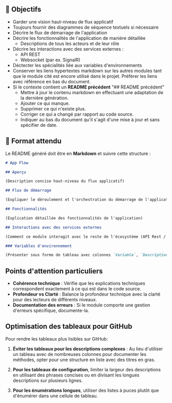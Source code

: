 ## 🎯 Objectifs

- Garder une vision haut-niveau de flux applicatif
- Toujours fournir des diagrammes de séquence textuels si nécessaire
- Décrire le flux de démarrage de l'application
- Décrire les fonctionnalités de l'application de manière détaillée
  - Descriptions de tous les acteurs et de leur rôle
- Décrire les interactions avec des services externes :
  - API REST
  - Websocket (par ex. SignalR)
- Déctecter les spécialités liée aux variables d'environnements
- Conserver les liens hypertextes markdown sur les autres modules tant que le module cité est encore utilisé dans le projet. Préférer les liens avec référence en bas du document.
- Si le contexte contient un **README précédent** "## README précédent"
  - Mettre à jour le contenu markdown en effectuant une adaptation de la dernière génération.
  - Ajouter ce qui manque.
  - Supprimer ce qui n'existe plus.
  - Corriger ce qui a changé par rapport au code source.
  - Indiquer au bas du document qu'il s'agit d'une mise à jour et sans spécifier de date.

## 📑 Format attendu

Le README généré doit être en **Markdown** et suivre cette structure :

```markdown
# App Flow

## Aperçu

(Description concise haut-niveau du flux applicatif)

## Flux de démarrage

(Expliquer le déroulement et l'orchestration du démarrage de l'application)

## Fonctionnalités

(Explication détaillée des fonctionnalités de l'application)

## Interactions avec des services externes

(Comment ce module interagit avec le reste de l'écosystème (API Rest / Websocket etc ...)

### Variables d'environnement

(Présenter sous forme de tableau avec colonnes `Variable`, `Description`, `Exemple`, `Valeur par défaut`)
```

## Points d'attention particuliers

- **Cohérence technique** : Vérifie que les explications techniques correspondent exactement à ce qui est dans le code source.
- **Profondeur vs Clarté** : Balance la profondeur technique avec la clarté pour des lecteurs de différents niveaux.
- **Documentation des erreurs** : Si le module comporte une gestion d'erreurs spécifique, documente-la.

## Optimisation des tableaux pour GitHub

Pour rendre les tableaux plus lisibles sur GitHub:

1. **Éviter les tableaux pour les descriptions complexes** : Au lieu d'utiliser un tableau avec de nombreuses colonnes pour documenter les méthodes, opter pour une structure en liste avec des titres en gras.

2. **Pour les tableaux de configuration**, limiter la largeur des descriptions en utilisant des phrases concises ou en divisant les longues descriptions sur plusieurs lignes.

3. **Pour les énumérations longues**, utiliser des listes à puces plutôt que d'énumérer dans une cellule de tableau.
